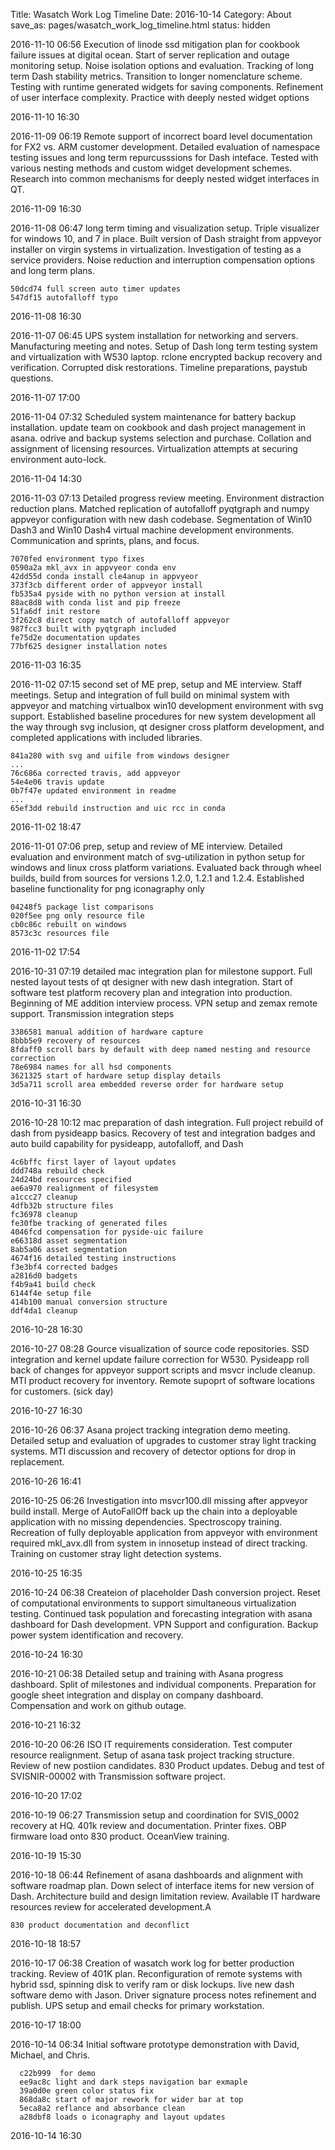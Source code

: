 Title: Wasatch Work Log Timeline
Date: 2016-10-14
Category: About
save_as: pages/wasatch_work_log_timeline.html
status: hidden

2016-11-10 06:56 Execution of linode ssd mitigation plan for cookbook 
failure issues at digital ocean. Start of server replication and outage
monitoring setup. Noise isolation options and evaluation. Tracking of
long term Dash stability metrics. Transition to longer nomenclature
scheme. Testing with runtime generated widgets for saving components.
Refinement of user interface complexity. Practice with deeply nested
widget options

2016-11-10 16:30

2016-11-09 06:19 Remote support of incorrect board level documentation
for FX2 vs. ARM customer development. Detailed evaluation of namespace
testing issues and long term repurcusssions for Dash inteface. Tested
with various nesting methods and custom widget development schemes.
Research into common mechanisms for deeply nested widget interfaces in
QT.

2016-11-09 16:30

2016-11-08 06:47 long term timing and visualization setup. Triple
visualizer for windows 10, and 7 in place. Built version of Dash
straight from appveyor installer on virgin systems in virtualization.
Investigation of testing as a service providers. Noise reduction and
interruption compensation options and long term plans.

    50dcd74 full screen auto timer updates
    547df15 autofalloff typo

2016-11-08 16:30

2016-11-07 06:45 UPS system installation for networking and servers.
Manufacturing meeting and notes. Setup of Dash long term testing system
and virtualization with W530 laptop. rclone encrypted backup recovery
and verification. Corrupted disk restorations. Timeline preparations,
paystub questions.

2016-11-07 17:00

2016-11-04 07:32 Scheduled system maintenance for battery backup
installation. update team on cookbook and dash project management in
asana. odrive and backup systems selection and purchase. Collation and
assignment of licensing resources. Virtualization attempts at securing
environment auto-lock. 

2016-11-04 14:30

2016-11-03 07:13 Detailed progress review meeting. Environment
distraction reduction plans. Matched replication of autofalloff
pyqtgraph and numpy appveyor configuration with new dash codebase.
Segmentation of Win10 Dash3 and Win10 Dash4 virtual machine development
environments. Communication and sprints, plans, and focus.

    7070fed environment typo fixes
    0590a2a mkl_avx in appvyeor conda env
    42dd55d conda install cle4anup in appvyeor
    373f3cb different order of appveyor install
    fb535a4 pyside with no python version at install
    88ac8d8 with conda list and pip freeze
    51fa6df init restore
    3f262c8 direct copy match of autofalloff appveyor
    987fcc3 built with pyqtgraph included
    fe75d2e documentation updates
    77bf625 designer installation notes

2016-11-03 16:35

2016-11-02 07:15 second set of ME prep, setup and ME interview.  Staff
meetings. Setup and integration of full build on minimal system with
appveyor and matching virtualbox win10 development environment with svg
support. Established baseline procedures for new system development all
the way through svg inclusion, qt designer cross platform development,
and completed applications with included libraries.

    841a280 with svg and uifile from windows designer
    ...
    76c686a corrected travis, add appveyor
    54e4e06 travis update
    0b7f47e updated environment in readme
    ...
    65ef3dd rebuild instruction and uic rcc in conda


2016-11-02 18:47

2016-11-01 07:06 prep, setup and review of ME interview. Detailed
evaluation and environment match of svg-utilization in python setup for
windows and linux cross platform variations. Evaluated back through
wheel builds, build from sources for versions 1.2.0, 1.2.1 and 1.2.4.
Established baseline functionality for png iconagraphy only

    04248f5 package list comparisons
    020f5ee png only resource file
    cb0c86c rebuilt on windows
    8573c3c resources file

2016-11-02 17:54 

2016-10-31 07:19 detailed mac integration plan for milestone support.
Full nested layout tests of qt designer with new dash integration. Start
of software test platform recovery plan and integration into
production. Beginning of ME addition interview process. VPN setup and
zemax remote support. Transmission integration steps

    3386581 manual addition of hardware capture
    8bbb5e9 recovery of resources
    8fdaff0 scroll bars by default with deep named nesting and resource
    correction
    78e6984 names for all hsd components
    3621325 start of hardware setup display details
    3d5a711 scroll area embedded reverse order for hardware setup

2016-10-31 16:30

2016-10-28 10:12 mac preparation of dash integration. Full project
rebuild of dash from pysideapp basics. Recovery of test and integration
badges and auto build capability for pysideapp, autofalloff, and Dash

    4c6bffc first layer of layout updates
    ddd748a rebuild check
    24d24bd resources specified
    ae6a970 realignment of filesystem
    a1ccc27 cleanup
    4dfb32b structure files
    fc36978 cleanup
    fe30fbe tracking of generated files
    4046fcd compensation for pyside-uic failure
    e66318d asset segmentation
    8ab5a06 asset segmentation
    4674f16 detailed testing instructions
    f3e3bf4 corrected badges
    a2816d0 badgets
    f4b9a41 build check
    6144f4e setup file
    414b100 manual conversion structure
    ddf4da1 cleanup


2016-10-28 16:30

2016-10-27 08:28 Gource visualization of source code repositories.
SSD integration and kernel update failure correction for W530. Pysideapp
roll back of changes for appveyor support scripts and msvcr include
cleanup. MTI product recovery for inventory. Remote supoprt of software
locations for customers. (sick day)

2016-10-27 16:30

2016-10-26 06:37 Asana project tracking integration demo meeting.
Detailed setup and evaluation of upgrades to customer stray light
tracking systems. MTI discussion and recovery of detector options for
drop in replacement.

2016-10-26 16:41

2016-10-25 06:26 Investigation into msvcr100.dll missing after appveyor
build install. Merge of AutoFallOff back up the chain into a deployable
application with no missing dependencies. Spectroscopy training.
Recreation of fully deployable application from appveyor with
environment required mkl_avx.dll from system in innosetup instead of
direct tracking. Training on customer stray light detection systems.

2016-10-25 16:35

2016-10-24 06:38 Createion of placeholder Dash conversion project. Reset
of computational environments to support simultaneous virtualization
testing. Continued task population and forecasting integration with
asana dashboard for Dash development. VPN Support and configuration.
Backup power system identification and recovery.

2016-10-24 16:30

2016-10-21 06:38 Detailed setup and training with Asana progress
dashboard. Split of milestones and individual components. Preparation
for google sheet integration and display on company dashboard.
Compensation and work on github outage. 

2016-10-21 16:32 

2016-10-20 06:26 ISO IT requirements consideration. Test computer
resource realignment. Setup of asana task project tracking structure.
Review of new postiion candidates. 830 Product updates. Debug and test
of SVISNIR-00002 with Transmission software project.

2016-10-20 17:02

2016-10-19 06:27 Transmission setup and coordination for SVIS_0002
recovery at HQ. 401k review and documentation. Printer fixes. OBP
firmware load onto 830 product. OceanView training.

2016-10-19 15:30 

2016-10-18 06:44 Refinement of asana dashboards and alignment with
software roadmap plan. Down select of interface items for new version of
Dash. Architecture build and design limitation review. Available IT
hardware resources review for accelerated development.A

    830 product documentation and deconflict

2016-10-18 18:57

2016-10-17 06:38 Creation of wasatch work log for better production tracking.
Review of 401K plan. Reconfiguration of remote systems with hybrid ssd,
       spinning disk to verify ram or disk lockups. live new dash
       software demo with Jason. Driver signature process notes
       refinement and publish. UPS setup and email checks for primary
       workstation.

2016-10-17 18:00 


2016-10-14 06:34 Initial software prototype demonstration with David,
      Michael, and Chris.

      c22b999  for demo
      ee9ac8c light and dark steps navigation bar exmaple
      39a0d0e green color status fix
      868da8c start of major rework for wider bar at top
      5eca8a2 reflance and absorbance clean
      a28dbf8 loads o iconagraphy and layout updates


2016-10-14 16:30

